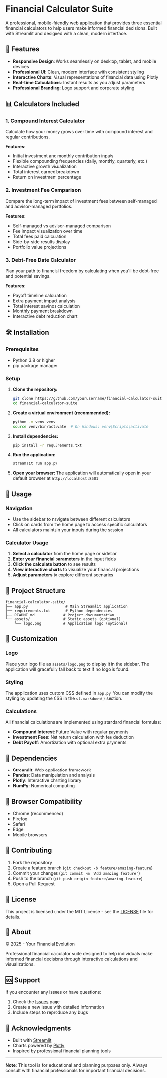 # Financial Calculator Suite

A professional, mobile-friendly web application that provides three essential financial calculators to help users make informed financial decisions. Built with Streamlit and designed with a clean, modern interface.

## 🚀 Features

- **Responsive Design**: Works seamlessly on desktop, tablet, and mobile devices
- **Professional UI**: Clean, modern interface with consistent styling
- **Interactive Charts**: Visual representations of financial data using Plotly
- **Real-time Calculations**: Instant results as you adjust parameters
- **Professional Branding**: Logo support and corporate styling

## 📊 Calculators Included

### 1. Compound Interest Calculator
Calculate how your money grows over time with compound interest and regular contributions.

**Features:**
- Initial investment and monthly contribution inputs
- Flexible compounding frequencies (daily, monthly, quarterly, etc.)
- Interactive growth visualization
- Total interest earned breakdown
- Return on investment percentage

### 2. Investment Fee Comparison
Compare the long-term impact of investment fees between self-managed and advisor-managed portfolios.

**Features:**
- Self-managed vs advisor-managed comparison
- Fee impact visualization over time
- Total fees paid calculation
- Side-by-side results display
- Portfolio value projections

### 3. Debt-Free Date Calculator
Plan your path to financial freedom by calculating when you'll be debt-free and potential savings.

**Features:**
- Payoff timeline calculation
- Extra payment impact analysis
- Total interest savings calculation
- Monthly payment breakdown
- Interactive debt reduction chart

## 🛠️ Installation

### Prerequisites
- Python 3.8 or higher
- pip package manager

### Setup

1. **Clone the repository:**
   ```bash
   git clone https://github.com/yourusername/financial-calculator-suite.git
   cd financial-calculator-suite
   ```

2. **Create a virtual environment (recommended):**
   ```bash
   python -m venv venv
   source venv/bin/activate  # On Windows: venv\Scripts\activate
   ```

3. **Install dependencies:**
   ```bash
   pip install -r requirements.txt
   ```

4. **Run the application:**
   ```bash
   streamlit run app.py
   ```

5. **Open your browser:**
   The application will automatically open in your default browser at `http://localhost:8501`

## 🎯 Usage

### Navigation
- Use the sidebar to navigate between different calculators
- Click on cards from the home page to access specific calculators
- All calculators maintain your inputs during the session

### Calculator Usage
1. **Select a calculator** from the home page or sidebar
2. **Enter your financial parameters** in the input fields
3. **Click the calculate button** to see results
4. **View interactive charts** to visualize your financial projections
5. **Adjust parameters** to explore different scenarios

## 📁 Project Structure

```
financial-calculator-suite/
├── app.py                 # Main Streamlit application
├── requirements.txt       # Python dependencies
├── README.md             # Project documentation
└── assets/               # Static assets (optional)
    └── logo.png          # Application logo (optional)
```

## 🎨 Customization

### Logo
Place your logo file as `assets/logo.png` to display it in the sidebar. The application will gracefully fall back to text if no logo is found.

### Styling
The application uses custom CSS defined in `app.py`. You can modify the styling by updating the CSS in the `st.markdown()` section.

### Calculations
All financial calculations are implemented using standard financial formulas:
- **Compound Interest**: Future Value with regular payments
- **Investment Fees**: Net return calculation with fee deduction
- **Debt Payoff**: Amortization with optional extra payments

## 🔧 Dependencies

- **Streamlit**: Web application framework
- **Pandas**: Data manipulation and analysis
- **Plotly**: Interactive charting library
- **NumPy**: Numerical computing

## 📱 Browser Compatibility

- Chrome (recommended)
- Firefox
- Safari
- Edge
- Mobile browsers

## 🤝 Contributing

1. Fork the repository
2. Create a feature branch (`git checkout -b feature/amazing-feature`)
3. Commit your changes (`git commit -m 'Add amazing feature'`)
4. Push to the branch (`git push origin feature/amazing-feature`)
5. Open a Pull Request

## 📄 License

This project is licensed under the MIT License - see the [LICENSE](LICENSE) file for details.

## 🏢 About

© 2025 - Your Financial Evolution

Professional financial calculator suite designed to help individuals make informed financial decisions through interactive calculations and visualizations.

## 🆘 Support

If you encounter any issues or have questions:

1. Check the [Issues](https://github.com/yourusername/financial-calculator-suite/issues) page
2. Create a new issue with detailed information
3. Include steps to reproduce any bugs

## 🎉 Acknowledgments

- Built with [Streamlit](https://streamlit.io/)
- Charts powered by [Plotly](https://plotly.com/)
- Inspired by professional financial planning tools

---

**Note**: This tool is for educational and planning purposes only. Always consult with financial professionals for important financial decisions. 